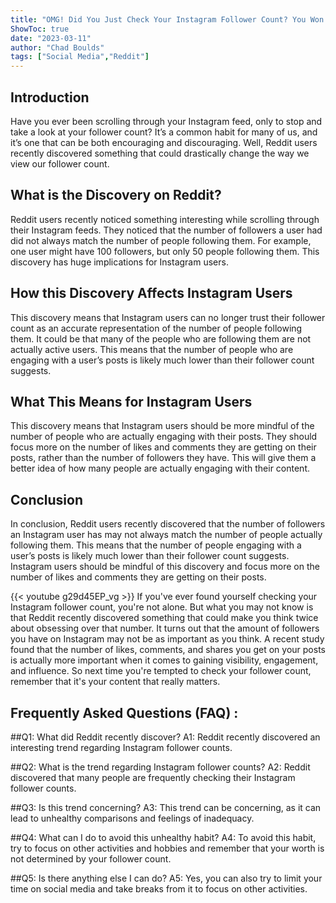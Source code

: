 ```yaml
---
title: "OMG! Did You Just Check Your Instagram Follower Count? You Won't Believe What Reddit Just Discovered!"
ShowToc: true 
date: "2023-03-11"
author: "Chad Boulds" 
tags: ["Social Media","Reddit"]
---
```

## Introduction

Have you ever been scrolling through your Instagram feed, only to stop and take a look at your follower count? It’s a common habit for many of us, and it’s one that can be both encouraging and discouraging. Well, Reddit users recently discovered something that could drastically change the way we view our follower count.

## What is the Discovery on Reddit?

Reddit users recently noticed something interesting while scrolling through their Instagram feeds. They noticed that the number of followers a user had did not always match the number of people following them. For example, one user might have 100 followers, but only 50 people following them. This discovery has huge implications for Instagram users.

## How this Discovery Affects Instagram Users

This discovery means that Instagram users can no longer trust their follower count as an accurate representation of the number of people following them. It could be that many of the people who are following them are not actually active users. This means that the number of people who are engaging with a user’s posts is likely much lower than their follower count suggests.

## What This Means for Instagram Users

This discovery means that Instagram users should be more mindful of the number of people who are actually engaging with their posts. They should focus more on the number of likes and comments they are getting on their posts, rather than the number of followers they have. This will give them a better idea of how many people are actually engaging with their content.

## Conclusion

In conclusion, Reddit users recently discovered that the number of followers an Instagram user has may not always match the number of people actually following them. This means that the number of people engaging with a user’s posts is likely much lower than their follower count suggests. Instagram users should be mindful of this discovery and focus more on the number of likes and comments they are getting on their posts.

{{< youtube g29d45EP_vg >}} 
If you've ever found yourself checking your Instagram follower count, you're not alone. But what you may not know is that Reddit recently discovered something that could make you think twice about obsessing over that number. It turns out that the amount of followers you have on Instagram may not be as important as you think. A recent study found that the number of likes, comments, and shares you get on your posts is actually more important when it comes to gaining visibility, engagement, and influence. So next time you're tempted to check your follower count, remember that it's your content that really matters.

## Frequently Asked Questions (FAQ) :
##Q1: What did Reddit recently discover?
A1: Reddit recently discovered an interesting trend regarding Instagram follower counts.

##Q2: What is the trend regarding Instagram follower counts?
A2: Reddit discovered that many people are frequently checking their Instagram follower counts.

##Q3: Is this trend concerning?
A3: This trend can be concerning, as it can lead to unhealthy comparisons and feelings of inadequacy.

##Q4: What can I do to avoid this unhealthy habit?
A4: To avoid this habit, try to focus on other activities and hobbies and remember that your worth is not determined by your follower count.

##Q5: Is there anything else I can do?
A5: Yes, you can also try to limit your time on social media and take breaks from it to focus on other activities.



